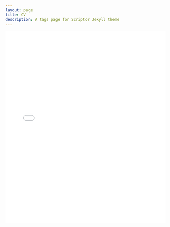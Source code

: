 ```yaml
---
layout: page
title: CV
description: A tags page for Scriptor Jekyll theme
---
```


<embed src="images/Kurtis Gilliat CV.pdf" type="application/pdf" width="100%" height="600px" />